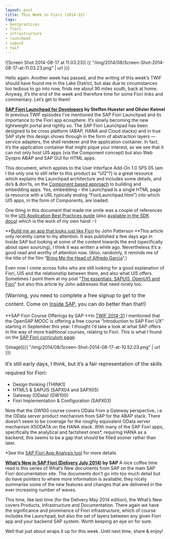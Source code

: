 ```yaml
---
layout: post
title: This Week in Fiori (2014-33)
tags:
- bestpractices
- fiori
- infrastructure
- launchpad
- sapui5
- twif
---
```



![Screen Shot 2014-08-17 at 11.03.23]( {{ "/img/2014/08/Screen-Shot-2014-08-17-at-11.03.23.png" | url }})

Hello again. Another week has passed, and the writing of this week’s TWIF should have found me in the Lake District, but alas due to circumstances too tedious to go into now, finds me about 90 miles south, back at home. Anyway, it’s the end of the week and therefore time for some Fiori links and commentary. Let’s get to them!

**[SAP Fiori Launchpad for Developers](http://scn.sap.com/docs/DOC-57363) by Steffen Huester and Olivier Keimel**
 In previous TWIF episodes I’ve mentioned the SAP Fiori Launchpad and its importance to the Fiori app ecosphere. It’s slowly becoming the new lightweight portal and rightly so. The SAP Fiori Launchpad has been designed to be cross platform (ABAP, HANA and Cloud stacks) and in true SAP style this design shows through in the form of abstraction layers — service adapters, the shell renderer and the application container. In fact, it’s the application container that might pique your interest, as we see that it can not only host UI5 apps (via the Component concept) but also Web Dynpro ABAP and SAP GUI for HTML apps.

This document, which applies to the User Interface Add-On 1.0 SPS 05 (am I the only one to still refer to this product as “UI2″?) is a great resource which explains the Launchpad architecture and includes some details, and do’s & don’ts, on the [Component based approach](https://sapui5.hana.ondemand.com/sdk/#docs/guide/170638b7a2b4424e8580fb473af6a3cd.html) to building and embedding apps. Yes, embedding – the Launchpad is a single HTML page (a resource with a URL typically ending “FioriLaunchpad.html”) into which UI5 apps, in the form of Components, are loaded.

One thing in this document that made me smile was a couple of references to the [UI5 Application Best Practices guide](http://help.sap.com/saphelp_hanaplatform/helpdata/en/5c/a68e6e62e6464a8103297fbc19cd9c/content.htm?frameset=/en/d0/1cd0b7be7f441cb6c56ad4577b428c/frameset.htm&current_toc=/en/d0/1cd0b7be7f441cb6c56ad4577b428c/plain.htm&node_id=64) (also [available in the SDK docu](https://sapui5.hana.ondemand.com/sdk/#docs/guide/5ca68e6e62e6464a8103297fbc19cd9c.html)) which is the work of my own hand :-)

**[Build me an app that looks just like Fiori](www.insidesap.com.au/in_depth/build-me-an-app-that-looks-just-like-fiori-developing-mobile-apps-with-sapui5) by John Patterson
**This article only recently came to my attention. It was published a few days ago in Inside SAP but looking at some of the content towards the end (specifically about open sourcing), I think it was written a while ago. Nevertheless it’s a good read and worthy of attention now. (Also, randomly, it reminds me of the title of the film “[Bring Me the Head of Alfredo Garcia](http://en.wikipedia.org/wiki/Bring_Me_the_Head_of_Alfredo_Garcia)“.)

Even now I come across folks who are still looking for a good explanation of Fiori, UI5 and the relationship between them, and also what UI5 offers. Sometimes I point them at my post “[The essentials: SAPUI5, OpenUI5 and Fiori](http://www.bluefinsolutions.com/Blogs/DJ-Adams/February-2014/The-essentials-SAP-UI5-OpenUI5-and-Fiori/)” but also this article by John addresses that need nicely too.

<span style="line-height: 1.714285714; font-size: 1rem;">(Warning, you need to complete a free signup to get to the content. Come on [Inside SAP](http://www.insidesap.com.au/), you can do better than that!)</span>

**SAP Fiori Course Offerings by SAP
**In [TWIF 2014-31](/2014/08/01/this-week-in-fiori-2014-31/) I mentioned that the OpenSAP MOOC is offering a free course “Introduction to SAP Fiori UX” starting in September this year. I thought I’d take a look at what SAP offers in the way of more traditional courses, relating to Fiori. This is what I found on the [SAP Fiori curriculum page](https://training.sap.com/gb/en/curriculum/fiori_uk-sap-fiori-uk/):

![image]({{ "/img/2014/08/Screen-Shot-2014-08-17-at-10.52.03.png" | url }})

<span style="line-height: 1.714285714; font-size: 1rem;">It’s still early days, I think, but it’s a fair representation of the skills required for Fiori:</span>

- Design thinking (THINK1)
- HTML5 & SAPUI5 (SAPX04 and SAPX05)
- Gateway (OData) (GW100)
- Fiori Implementation & Configuration (SAPX03)

Note that the GW100 course covers OData from a Gateway perspective, i.e. the OData server product mechanism from SAP for the ABAP stack. There doesn’t seem to be coverage for the roughly equivalent OData server mechanism XSODATA on the HANA stack. With many of the SAP Fiori apps, specifically the analytical and factsheet ones*, requiring HANA as a backend, this seems to be a gap that should be filled sooner rather than later.

*See the [SAP Fiori App Analysis tool](https://code.bluefinsolutions.com/~dadams/FioriWebinar/AppAnalysis.html) for more details

**[What’s New in SAP Fiori (Delivery July 2014)](http://help.sap.com/fiori_bs2013/helpdata/en/a6/49c453110bcd46e10000000a44538d/content.htm?frameset=/en/9c/106a53e744e047e10000000a441470/frameset.htm&current_toc=/en/9c/106a53e744e047e10000000a441470/plain.htm&node_id=3) by SAP**
 A nice coffee time read is this series of What’s New documents from SAP on the main SAP Fiori documentation site. The documents don’t go into too much detail but do have pointers to where more information is available; they nicely summarise some of the new features and changes that are delivered in the ever increasing number of waves.

This time, like last time (for the Delivery May 2014 edition), the What’s New covers Products, Infrastructure and Documentation. There again we have the significance and prominence of Fiori infrastructure, which of course includes the Launchpad, but also the set of layers between any given Fiori app and your backend SAP system. Worth keeping an eye on for sure.

Well that just about wraps it up for this week. Until next time, share & enjoy!



